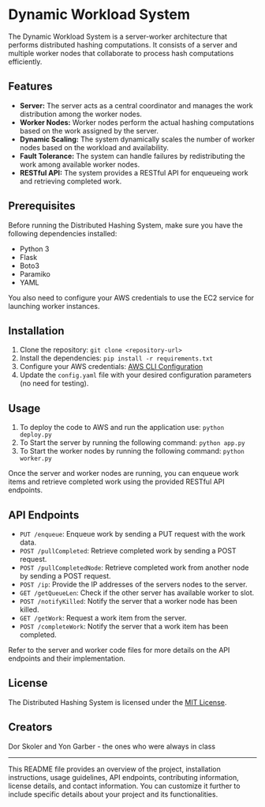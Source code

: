 # Dynamic Workload System

The Dynamic Workload System is a server-worker architecture that performs distributed hashing computations. It consists of a server and multiple worker nodes that collaborate to process hash computations efficiently.

## Features

- **Server:** The server acts as a central coordinator and manages the work distribution among the worker nodes.
- **Worker Nodes:** Worker nodes perform the actual hashing computations based on the work assigned by the server.
- **Dynamic Scaling:** The system dynamically scales the number of worker nodes based on the workload and availability.
- **Fault Tolerance:** The system can handle failures by redistributing the work among available worker nodes.
- **RESTful API:** The system provides a RESTful API for enqueueing work and retrieving completed work.

## Prerequisites

Before running the Distributed Hashing System, make sure you have the following dependencies installed:

- Python 3
- Flask
- Boto3
- Paramiko
- YAML

You also need to configure your AWS credentials to use the EC2 service for launching worker instances.

## Installation

1. Clone the repository: `git clone <repository-url>`
2. Install the dependencies: `pip install -r requirements.txt`
3. Configure your AWS credentials: [AWS CLI Configuration](https://docs.aws.amazon.com/cli/latest/userguide/cli-configure-files.html)
4. Update the `config.yaml` file with your desired configuration parameters (no need for testing).

## Usage

1. To deploy the code to AWS and run the application use: `python deploy.py`
2. To Start the server by running the following command: `python app.py`
3. To Start the worker nodes by running the following command: `python worker.py`

Once the server and worker nodes are running, you can enqueue work items and retrieve completed work using the provided RESTful API endpoints.

## API Endpoints

- `PUT /enqueue`: Enqueue work by sending a PUT request with the work data.
- `POST /pullCompleted`: Retrieve completed work by sending a POST request.
- `POST /pullCompletedNode`: Retrieve completed work from another node by sending a POST request.
- `POST /ip`: Provide the IP addresses of the servers nodes to the server.
- `GET /getQueueLen`: Check if the other server has available worker to slot.
- `POST /notifyKilled`: Notify the server that a worker node has been killed.
- `GET /getWork`: Request a work item from the server.
- `POST /completeWork`: Notify the server that a work item has been completed.

Refer to the server and worker code files for more details on the API endpoints and their implementation.

## License

The Distributed Hashing System is licensed under the [MIT License](https://opensource.org/licenses/MIT).

## Creators

Dor Skoler and Yon Garber - the ones who were always in class 

---

This README file provides an overview of the project, installation instructions, usage guidelines, API endpoints, contributing information, license details, and contact information. You can customize it further to include specific details about your project and its functionalities.
